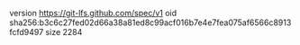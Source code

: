 version https://git-lfs.github.com/spec/v1
oid sha256:b3c6c27fed02d66a38a81ed8c99acf016b7e4e7fea075af6566c8913fcfd9497
size 2284
